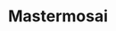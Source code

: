 ---
title: Mastermosai
description: Opensource learning plateform 
link: "https://mastermosai.netlify.app/"
imagePath: "/projects/img-6.webp"

---